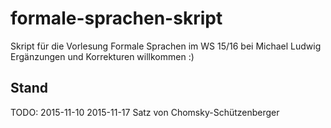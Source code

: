# formale-sprachen-skript
Skript für die Vorlesung Formale Sprachen im WS 15/16 bei Michael Ludwig
Ergänzungen und Korrekturen willkommen :)

## Stand
TODO: 2015-11-10
2015-11-17 Satz von Chomsky-Schützenberger
